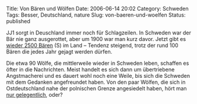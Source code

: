 Title: Von Bären und Wölfen
Date: 2006-06-14 20:02
Category: Schweden
Tags: Besser, Deutschland, nature
Slug: von-baeren-und-woelfen
Status: published

JJ1 sorgt in Deuschland immer noch für Schlagzeilen. In Schweden war der
Bär nie ganz ausgerottet, aber um 1900 war man kurz davor. Jetzt gibt es
[wieder 2500 Bären](http://www.sr.se/Ekot/artikel.asp?artikel=879131)
(S) im Land – Tendenz steigend, trotz der rund 100 Bären die jedes Jahr
gejagt werden dürfen.

Die etwa 90 Wölfe, die mittlerweile wieder in Schweden leben, schaffen
es öfter in die Nachrichten. Meist handelt es sich dann um übertriebene
Angstmacherei und es dauert wohl noch eine Weile, bis sich die Schweden
mit dem Gedanken angefreundet haben. Von den paar Wölfen, die sich in
Ostdeutschland nahe der polnischen Grenze angesiedelt haben, hört man
[nur gelegentlich](http://www.zeit.de/2006/23/N-W-lfe_xml?page=all),
oder?

